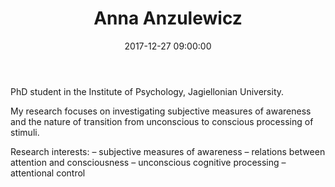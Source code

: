 ﻿---
layout: post
title:  "Anna Anzulewicz"
date:   2017-12-27 09:00:00
categories: people
image-file: /images/people/aanzulewicz.jpg
category: clab
mail: anna.anzulewicz@gmail.com
website: 
twitter:
researchgate: 
---

PhD student in the Institute of Psychology, Jagiellonian University.

My research focuses on investigating subjective measures of awareness and the nature of transition from unconscious to conscious processing of stimuli.

Research interests:
– subjective measures of awareness
– relations between attention and consciousness
– unconscious cognitive processing
– attentional control


    
    
    
    
